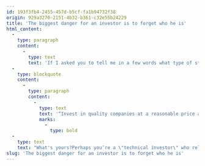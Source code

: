 ```yaml
---
id: 193f3fb4-2455-457d-b5cf-fa1b94732f38
origin: 929a3270-2151-4b32-b361-c32e55b24229
title: 'The biggest danger for an investor is to forget who he is'
html_content:
  -
    type: paragraph
    content:
      -
        type: text
        text: 'If I asked you to tell me in a few words what type of stock market investor you are, would you know what to say?For myself and for the investment team that I lead, our philosophy of over 30 years ago has remained the same. In its simplest form, it’s expressed as follows:'
  -
    type: blockquote
    content:
      -
        type: paragraph
        content:
          -
            type: text
            text: '“Invest in quality companies at a reasonable price and hold them for many years. "'
            marks:
              -
                type: bold
  -
    type: text
    text: "What's yours?Perhaps you’re a \"technical investor\" who relies primarily on stock charts. You've developed your own method over the years and it works pretty well for you.Or perhaps you’re trying to profit from the securities of companies operating in high growth sectors, even if it means paying a high price for these securities? You’d then be called a “growth” investor. Or you take advantage of market trends, waves and the “momentum” that you see in the stock markets.Or are you one of those looking for valuable bargains, trying to unearth neglected securities that are trading well below the value of their tangible assets. You’d be called a \"value\" investor.It doesn't matter. I've always believed that there are almost as many ways to invest as there are investors. In fact, two investors might have exactly the same investment philosophy, but if you looked at their respective portfolios, you’d see that they’re largely made up of different companies. In addition, the number of securities and the diversification of their portfolio could very well be poles apart. I know of several portfolio managers who apply an investment philosophy very similar to that of COTE 100, but you wouldn't know it by comparing our portfolios.In my opinion, an investor's style of investing should be as close as possible to that investor's personality, financial goals and tolerance for risk. If you’re a change-minded person who enjoys making quick decisions, perhaps a technical analysis or \"momentum\" approach is right for you? If, on the other hand, you’re a patient person, who seeks to follow the development and long-term growth of companies that you’ve taken the time to know and analyze, the \"Buy and Hold”method is more appropriate. If you don't have the time, the knowledge, or the inclination to spend too much time studying corporate stocks or stock charts, perhaps you’re destined to be an investor for the long term who’ll buy index funds for the next 30 years? You’d then be considered a \"passive\" investor.There aren't really any bad ways to invest. I would say, however, that many investors aren’t sure what kind of investor they are. In many other cases, they may have established their method of investing, but they constantly deviate from it.Whatever your style, what matters is to stick to that style at all times, year in, year out, in all types of stock markets. The worst thing you can do is to constantly change track, a good way to never reach the destination.I like to use tennis as an analogy for investing. However, I believe that sooner or later playershave to find the style of play that best suits their personality, that exploits their physical and technical qualities and that minimizes the impact of their shortcomings. Thus, some players will develop a defensive style. For these players, speed, regularity of strokes and patience will be the main ingredients of success. Other players will develop an attacking game that relies on a powerful first serve and repeated moves to the net in an effort to put constant pressure on their opponent. There’s a wide variety of styles of play and each player is unique.But the worst thing I think players can do is change their style of play at every tournament. Or worse, in the middle of a game. Of course, it may be appropriate to make adjustments to theirstrategy depending on the conditions, the opponent's style, or how successful (or unsuccessful) they’ve been since the start of a match. But these changes should be subtle, and they shouldn't drastically divert from their natural playstyle.It's the same on the stock market. An investor should spend a lot of time studying the various ways to invest and choosing the style that suits him/her best. Once this style has been chosen, itshould be maintained for the long term and not deviated from too much because of changing market conditions or what’s working at a specific time on a given market.We all tend to want to emulate those who are successful. We hear of a \"stock market dabbler\" who’s made a fortune in recent months and we’re tempted to try to do the same. Our neighbour made a lot of money investing in the latest tech company to make the jump to the stock market - why don't I do like him next time? This is, in my opinion, the best way to severely burn yourself on the stock market.Better to choose your style carefully and stick to it for the long haul."
slug: 'The biggest danger for an investor is to forget who he is'
---
```

